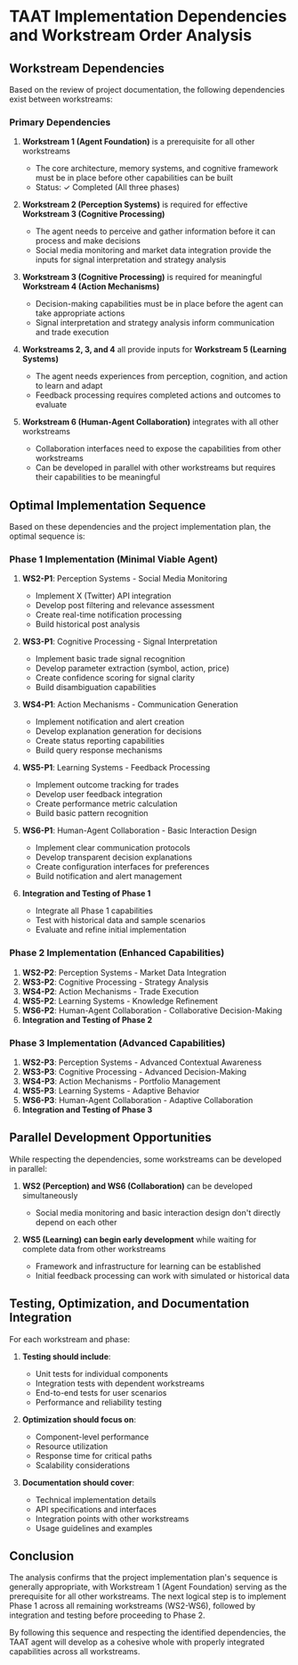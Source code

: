 # TAAT Implementation Dependencies and Workstream Order Analysis

## Workstream Dependencies

Based on the review of project documentation, the following dependencies exist between workstreams:

### Primary Dependencies
1. **Workstream 1 (Agent Foundation)** is a prerequisite for all other workstreams
   - The core architecture, memory systems, and cognitive framework must be in place before other capabilities can be built
   - Status: ✓ Completed (All three phases)

2. **Workstream 2 (Perception Systems)** is required for effective **Workstream 3 (Cognitive Processing)**
   - The agent needs to perceive and gather information before it can process and make decisions
   - Social media monitoring and market data integration provide the inputs for signal interpretation and strategy analysis

3. **Workstream 3 (Cognitive Processing)** is required for meaningful **Workstream 4 (Action Mechanisms)**
   - Decision-making capabilities must be in place before the agent can take appropriate actions
   - Signal interpretation and strategy analysis inform communication and trade execution

4. **Workstreams 2, 3, and 4** all provide inputs for **Workstream 5 (Learning Systems)**
   - The agent needs experiences from perception, cognition, and action to learn and adapt
   - Feedback processing requires completed actions and outcomes to evaluate

5. **Workstream 6 (Human-Agent Collaboration)** integrates with all other workstreams
   - Collaboration interfaces need to expose the capabilities from other workstreams
   - Can be developed in parallel with other workstreams but requires their capabilities to be meaningful

## Optimal Implementation Sequence

Based on these dependencies and the project implementation plan, the optimal sequence is:

### Phase 1 Implementation (Minimal Viable Agent)
1. **WS2-P1**: Perception Systems - Social Media Monitoring
   - Implement X (Twitter) API integration
   - Develop post filtering and relevance assessment
   - Create real-time notification processing
   - Build historical post analysis

2. **WS3-P1**: Cognitive Processing - Signal Interpretation
   - Implement basic trade signal recognition
   - Develop parameter extraction (symbol, action, price)
   - Create confidence scoring for signal clarity
   - Build disambiguation capabilities

3. **WS4-P1**: Action Mechanisms - Communication Generation
   - Implement notification and alert creation
   - Develop explanation generation for decisions
   - Create status reporting capabilities
   - Build query response mechanisms

4. **WS5-P1**: Learning Systems - Feedback Processing
   - Implement outcome tracking for trades
   - Develop user feedback integration
   - Create performance metric calculation
   - Build basic pattern recognition

5. **WS6-P1**: Human-Agent Collaboration - Basic Interaction Design
   - Implement clear communication protocols
   - Develop transparent decision explanations
   - Create configuration interfaces for preferences
   - Build notification and alert management

6. **Integration and Testing of Phase 1**
   - Integrate all Phase 1 capabilities
   - Test with historical data and sample scenarios
   - Evaluate and refine initial implementation

### Phase 2 Implementation (Enhanced Capabilities)
1. **WS2-P2**: Perception Systems - Market Data Integration
2. **WS3-P2**: Cognitive Processing - Strategy Analysis
3. **WS4-P2**: Action Mechanisms - Trade Execution
4. **WS5-P2**: Learning Systems - Knowledge Refinement
5. **WS6-P2**: Human-Agent Collaboration - Collaborative Decision-Making
6. **Integration and Testing of Phase 2**

### Phase 3 Implementation (Advanced Capabilities)
1. **WS2-P3**: Perception Systems - Advanced Contextual Awareness
2. **WS3-P3**: Cognitive Processing - Advanced Decision-Making
3. **WS4-P3**: Action Mechanisms - Portfolio Management
4. **WS5-P3**: Learning Systems - Adaptive Behavior
5. **WS6-P3**: Human-Agent Collaboration - Adaptive Collaboration
6. **Integration and Testing of Phase 3**

## Parallel Development Opportunities

While respecting the dependencies, some workstreams can be developed in parallel:

1. **WS2 (Perception) and WS6 (Collaboration)** can be developed simultaneously
   - Social media monitoring and basic interaction design don't directly depend on each other

2. **WS5 (Learning) can begin early development** while waiting for complete data from other workstreams
   - Framework and infrastructure for learning can be established
   - Initial feedback processing can work with simulated or historical data

## Testing, Optimization, and Documentation Integration

For each workstream and phase:

1. **Testing should include**:
   - Unit tests for individual components
   - Integration tests with dependent workstreams
   - End-to-end tests for user scenarios
   - Performance and reliability testing

2. **Optimization should focus on**:
   - Component-level performance
   - Resource utilization
   - Response time for critical paths
   - Scalability considerations

3. **Documentation should cover**:
   - Technical implementation details
   - API specifications and interfaces
   - Integration points with other workstreams
   - Usage guidelines and examples

## Conclusion

The analysis confirms that the project implementation plan's sequence is generally appropriate, with Workstream 1 (Agent Foundation) serving as the prerequisite for all other workstreams. The next logical step is to implement Phase 1 across all remaining workstreams (WS2-WS6), followed by integration and testing before proceeding to Phase 2.

By following this sequence and respecting the identified dependencies, the TAAT agent will develop as a cohesive whole with properly integrated capabilities across all workstreams.
